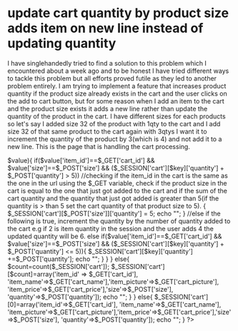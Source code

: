 
# update cart quantity by product size adds item on new line instead of updating quantity

I have singlehandedly tried to find a solution to this problem which I encountered about a week ago  and to be honest I have tried different ways to tackle this problem but all efforts proved futile as they led to another problem entirely.
I am trying to implement a feature that increases product quantity if the product size already exists in the cart and the user clicks on the add to cart button, but for some reason when I add an item to the cart and the product size exists it adds a new line rather than update the quantity of the product in the cart.
I have different sizes for each products so let's say  I added size 32 of the product with 1qty to the cart and I add size 32 of that same product to the cart again with 3qtys I want it to increment the quantity of the product by 3(which is 4) and not add it to a new line.
This is the page that is handling the cart processing.

<?php session_name("grind"); session_start();

ini_set('display_errors',1); ini_set('display_startup_errors',1); error_reporting(E_ALL);



if (isset($_SESSION['cart'])) { $checker=array_column($_SESSION['cart'],'size','item_id');


//I know the if(in_array) is not working which is why it executes the else statement that adds the item on a new line but I don't understand why, any explanation with the use of code will be appreciated.

if (in_array($_GET['cart_id'], $checker) && in_array($_POST['size'],$checker)) {


    foreach($_SESSION['cart'] as $key => $value){
        if($value['item_id']==$_GET['cart_id'] && $value['size']==$_POST['size'] && ($_SESSION['cart'][$key]['quantity'] + $_POST['quantity'] > 5))

//checking if the item_id in the cart is the same as the one in the url using the $_GET variable, check if the product size in the cart is equal to the one that just got added to the cart and if the sum of the cart quantity and the quantity that just got added is greater than 5(if the quantity is > than 5 set the cart quantity of that product size to 5).
        {
            
            $_SESSION['cart'][$_POST['size']]['quantity'] = 5;
            echo "<script>
            alert('only 5 items available for this product');
            window.location.href='grind.php';
            </script>";
        }

//else if the following is true, increment the quantity by the number of quantity added to the cart e.g if 2 is item quantity in the session and the user adds 4 the updated quantity will be 6.
        else if($value['item_id']==$_GET['cart_id'] && $value['size']==$_POST['size'] && ($_SESSION['cart'][$key]['quantity'] + $_POST['quantity'] <= 5)){
            
            $_SESSION['cart'][$key]['quantity'] +=$_POST['quantity'];

            echo 
            "<script>
            alert('quantity updated');
            window.location.href='grind.php';
            </script>";
        }
    
        
         
    }
    
    
     

}

else{

$count=count($_SESSION['cart']);
$_SESSION['cart'][$count]=array('item_id' => $_GET['cart_id'], 'item_name'=>$_GET['cart_name'],'item_picture'=>$_GET['cart_picture'], 'item_price'=>$_GET['cart_price'],'size'=>$_POST['size'], 'quantity'=>$_POST['quantity']);
echo "<script>alert('product added');
window.location.href='grind.php';
</script>";
     }

}

 else{ $_SESSION['cart'][0]=array('item_id'=>$_GET['cart_id'], 'item_name'=>$_GET['cart_name'], 'item_picture'=>$_GET['cart_picture'],'item_price'=>$_GET['cart_price'],'size'=>$_POST['size'], 'quantity'=>$_POST['quantity']); echo "<script>alert('product added'); window.location.href='grind.php'; </script>"; 
}

?>



        